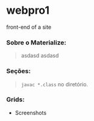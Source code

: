 # webpro1
front-end of a site

### Sobre o Materialize:
> asdasd
asdasd

### Seções:
>`javac *.class` no diretório.
### Grids:
* Screenshots

